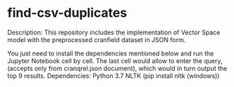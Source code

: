 # find-csv-duplicates

Description:
This repository includes the implementation of Vector Space model with the preprocessed cranfield dataset in JSON form.

You just need to install the dependencies mentioned below and run the Jupyter Notebook cell by cell.
The last cell would allow to enter the query, (accepts only from cranqrel.json document), which would in turn output the top 9 results.
Dependencies:
Python 3.7
NLTK (pip install nltk (windows))
